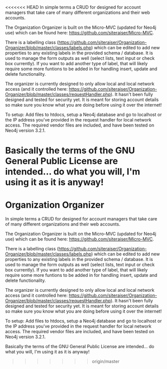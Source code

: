 <<<<<<< HEAD
In simple terms a CRUD for designed for account managers that take care of many different organizations and their web accounts.

The Organization Organizer is built on the Micro-MVC (updated for Neo4j use) which can be found here: https://github.com/siteraiser/Micro-MVC.

There is a labelling class (https://github.com/siteraiser/Organization-Organizer/blob/master/classes/labels.php) which can be edited to add new properties to any existing labels in the provided schema / database. It is used to manage the form outputs as well (select lists, text input or check box currently). If you want to add another type of label, that will likely require some more funtions to be added in for handling insert, update and delete functionality.

The organizer is currently designed to only allow local and local network access (and it controlled here: https://github.com/siteraiser/Organization-Organizer/blob/master/classes/requestHandler.php). It hasn't been fully designed and tested for security yet. It is meant for storing account details so make sure you know what you are doing before using it over the internet!

To setup: Add files to htdocs, setup a Neo4j database and go to localhost or the IP address you've provided in the request handler for local network access. The required vendor files are included, and have been tested on Neo4j version 3.2.1.

Basically the terms of the GNU General Public License are intended... do what you will, I'm using it as it is anyway!
=======
# Organization Organizer
In simple terms a CRUD for designed for account managers that take care of many different organizations and their web accounts. 

The Organization Organizer is built on the Micro-MVC (updated for Neo4j use) which can be found here: https://github.com/siteraiser/Micro-MVC.

There is a labelling class (https://github.com/siteraiser/Organization-Organizer/blob/master/classes/labels.php) which can be edited to add new properties to any existing labels in the provided schema / database. It is used to manage the form outputs as well (select lists, text input or check box currently). If you want to add another type of label, that will likely require some more funtions to be added in for  handling insert, update and delete functionality. 

The organizer is currently designed to only allow local and local network access (and it controlled here: https://github.com/siteraiser/Organization-Organizer/blob/master/classes/requestHandler.php). It hasn't been fully designed and tested for security yet. It is meant for storing account details so make sure you know what you are doing before using it over the internet!

To setup: 
Add files to htdocs, setup a Neo4j database and go to localhost or the IP address you've provided in the request handler for local network access. The required vendor files are included, and have been tested on Neo4j version 3.2.1.



Basically the terms of the GNU General Public License are intended... do what you will, I'm using it as it is anyway!

>>>>>>> origin/master

